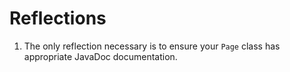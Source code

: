 # Reflections

1. The only reflection necessary is to ensure your `Page` class has appropriate JavaDoc documentation.
